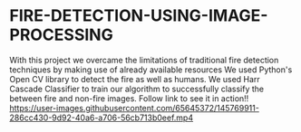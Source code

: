 # FIRE-DETECTION-USING-IMAGE-PROCESSING
With this project we overcame the limitations of traditional fire detection techniques by making use of already available resources
We used Python's Open CV library to detect the fire as well as humans. We used Harr Cascade Classifier to train our algorithm to successfully classify the
between fire and non-fire images. 
Follow link to see it in action!!
https://user-images.githubusercontent.com/65645372/145769911-286cc430-9d92-40a6-a706-56cb713b0eef.mp4
